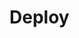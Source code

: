 # Deploy

[Terraform: Create And Deploy AWS Lambda]: https://www.serverlessguru.com/blog/terraform-create-and-deploy-aws-lambda

[data-dot-all/dataall/deploy]: https://github.com/data-dot-all/dataall/blob/main/deploy/README.md